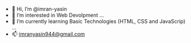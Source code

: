 - 👋 Hi, I’m @imran-yasin
- 👀 I’m interested in Web Devolpment ...
- 🌱 I’m currently learning Basic Technologies (HTML, CSS and JavaScrip) ...
- 📫 imranyasin944@gmail.com

<!---
imran-yasin/imran-yasin is a ✨ special ✨ repository because its `README.md` (this file) appears on your GitHub profile.
You can click the Preview link to take a look at your changes.
--->
